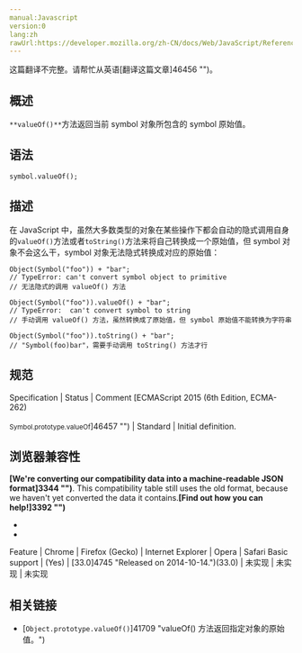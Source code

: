 ```yaml
---
manual:Javascript
version:0
lang:zh
rawUrl:https://developer.mozilla.org/zh-CN/docs/Web/JavaScript/Reference/Global_Objects/Symbol/valueOf
---
```




这篇翻译不完整。请帮忙从英语[翻译这篇文章]46456 "")。





## 概述<a name="Summary"></a>


`**valueOf()**`方法返回当前 symbol 对象所包含的 symbol 原始值。


## 语法<a name="Syntax"></a>

```
symbol.valueOf();

```

## 描述<a name="Description"></a>


在 JavaScript 中，虽然大多数类型的对象在某些操作下都会自动的隐式调用自身的`valueOf()`方法或者`toString()`方法来将自己转换成一个原始值，但 symbol 对象不会这么干，symbol 对象无法隐式转换成对应的原始值：


```
Object(Symbol("foo")) + "bar";
// TypeError: can't convert symbol object to primitive
// 无法隐式的调用 valueOf() 方法

Object(Symbol("foo")).valueOf() + "bar";
// TypeError:  can't convert symbol to string
// 手动调用 valueOf() 方法，虽然转换成了原始值，但 symbol 原始值不能转换为字符串

Object(Symbol("foo")).toString() + "bar";
// "Symbol(foo)bar"，需要手动调用 toString() 方法才行
```

## 规范<a name="规范"></a>

Specification | Status | Comment 
[ECMAScript 2015 (6th Edition, ECMA-262)<br></br><small>Symbol.prototype.valueOf</small>]46457 "") | Standard | Initial definition. 


## 浏览器兼容性<a name="浏览器兼容性"></a>


**[We&#39;re converting our compatibility data into a machine-readable JSON format]3344 "")**. This compatibility table still uses the old format, because we haven&#39;t yet converted the data it contains.**[Find out how you can help!]3392 "")**


* 
* 

Feature | Chrome | Firefox (Gecko) | Internet Explorer | Opera | Safari 
Basic support | (Yes) | [33.0]4745 "Released on 2014-10-14.")(33.0) | 未实现 | 未实现 | 未实现 




## 相关链接<a name="See_Also"></a>

* [`Object.prototype.valueOf()`]41709 "valueOf() 方法返回指定对象的原始值。")



